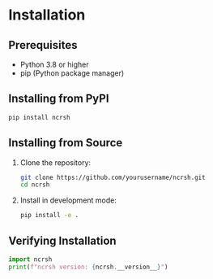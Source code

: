 # Installation

## Prerequisites

- Python 3.8 or higher
- pip (Python package manager)

## Installing from PyPI

```bash
pip install ncrsh
```

## Installing from Source

1. Clone the repository:
   ```bash
   git clone https://github.com/yourusername/ncrsh.git
   cd ncrsh
   ```

2. Install in development mode:
   ```bash
   pip install -e .
   ```

## Verifying Installation

```python
import ncrsh
print(f"ncrsh version: {ncrsh.__version__}")
```
